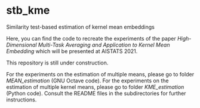 # stb_kme
Similarity test-based estimation of kernel mean embeddings

Here, you can find the code to recreate the experiments of the paper 
*High-Dimensional Multi-Task Averaging and Application to Kernel Mean Embedding*
which will be presented at AISTATS 2021. 

This repository is still under construction.

For the experiments on the estimation of multiple means, please go to folder *MEAN_estimation* (GNU Octave code). For the experiments on the estimation of multiple kernel means, please go to folder *KME_estimation* (Python code). Consult the README files in the subdirectories for further instructions.

